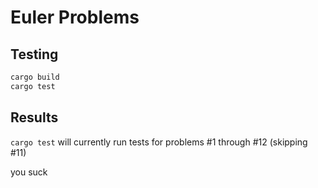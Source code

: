 # Euler Problems

## Testing

```rust
cargo build
cargo test
```

## Results

`cargo test` will currently run tests for problems #1 through #12 (skipping #11)

you suck 
